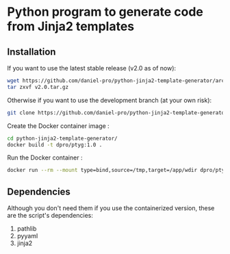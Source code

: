 # Python program to generate code from Jinja2 templates

## Installation

If you want to use the latest stable release (v2.0 as of now):
```sh
wget https://github.com/daniel-pro/python-jinja2-template-generator/archive/v2.0.tar.gz
tar zxvf v2.0.tar.gz
```

Otherwise if you want to use the development branch (at your own risk): 

```sh
git clone https://github.com/daniel-pro/python-jinja2-template-generator.git
```

Create the Docker container image :

```sh
cd python-jinja2-template-generator/
docker build -t dpro/ptyg:1.0 .
```

Run the Docker container :
```sh
docker run --rm --mount type=bind,source=/tmp,target=/app/wdir dpro/ptyg:1.0 python ptyg.py gen /app/wdir/input.yaml /app/wdir/input.template /app/wdir/output.out
```

## Dependencies
Although you don't need them if you use the containerized version, these are the script's dependencies:
1. pathlib
2. pyyaml
3. jinja2
